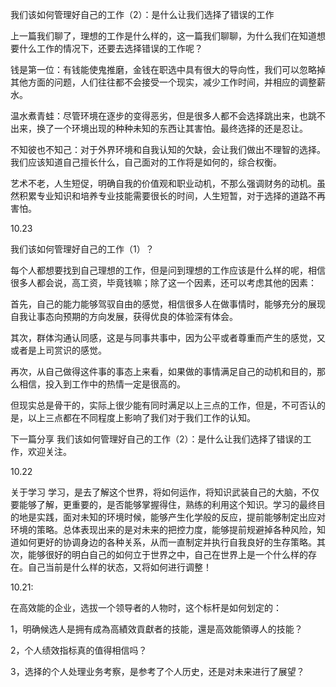 我们该如何管理好自己的工作（2）：是什么让我们选择了错误的工作

上一篇我们聊了，理想的工作是什么样的，这一篇我们聊聊，为什么我们在知道想要什么工作的情况下，还要去选择错误的工作呢？

钱是第一位：有钱能使鬼推磨，金钱在职选中具有很大的导向性，我们可以忽略掉其他方面的问题，人们往往都不会接受一个现实，减少工作时间，并相应的调整薪水。

温水煮青蛙：尽管环境在逐步的变得恶劣，但是很多人都不会选择跳出来，也跳不出来，换了一个环境出现的种种未知的东西让其害怕。最终选择的还是忍让。

不知彼也不知己：对于外界环境和自我认知的欠缺，会让我们做出不理智的选择。我们应该知道自己擅长什么，自己面对的工作将是如何的，综合权衡。

艺术不老，人生短促，明确自我的价值观和职业动机，不那么强调财务的动机。虽然积累专业知识和培养专业技能需要很长的时间，人生短暂，对于选择的道路不再害怕。



10.23

我们该如何管理好自己的工作（1）？

每个人都想要找到自己理想的工作，但是问到理想的工作应该是什么样的呢，相信很多人都会说，高工资，毕竟钱嘛；除了这一个因素，还可以考虑其他的因素：

首先，自己的能力能够驾驭自由的感觉，相信很多人在做事情时，能够充分的展现自我让事态向预期的方向发展，获得优良的体验深有体会。

其次，群体沟通认同感，这是与同事共事中，因为公平或者尊重而产生的感觉，又或者是上司赏识的感觉。

再次，从自己做得这件事的事态上来看，如果做的事情满足自己的动机和目的，那么相信，投入到工作中的热情一定是很高的。

但现实总是骨干的，实际上很少能有同时满足以上三点的工作，但是，不可否认的是，以上三点都在不同程度上影响了我们对于我们工作的认知。

下一篇分享 我们该如何管理好自己的工作（2）：是什么让我们选择了错误的工作，欢迎关注。



10.22

关于学习
学习，是去了解这个世界，将如何运作，将知识武装自己的大脑，不仅要能够了解，更重要的，是否能够掌握得住，熟练的利用这个知识。学习的最终目的地是实践，面对未知的环境时候，能够产生化学般的反应，提前能够制定出应对环境的策略。总体表现出来的是对未来的把控力度，能够提前规避掉各种风险，知道如何更好的协调身边的各种关系，从而一直制定并执行自我良好的生存策略。其次，能够很好的明白自己的如何立于世界之中，自己在世界上是一个什么样的存在。自己当前是什么样的状态，又将如何进行调整！

10.21:

在高效能的企业，选拔一个领导者的人物时，这个标杆是如何划定的：

1，明确候选人是拥有成為高績效貢獻者的技能，還是高效能領導人的技能？

2，个人绩效指标真的值得相信吗？

3，选择的个人处理业务考察，是参考了个人历史，还是对未来进行了展望？
